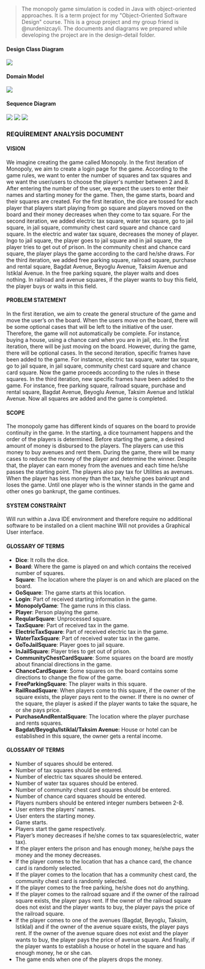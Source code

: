 > The monopoly game simulation is coded in Java with object-oriented approaches. It is a term project for my "Object-Oriented Software Design" course. This is a group project and my group friend is @nurdenizcayli. The documents and diagrams we prepared while developing the project are in the design-detail folder.

#### Design Class Diagram

![](https://github.com/esra-polat/monopoly-game-simulation/blob/master/design-details/monopoly-design-class-diagram.jpg)

#### Domain Model

![](https://github.com/esra-polat/monopoly-game-simulation/blob/master/design-details/monopoly-domain-model.jpg)

#### Sequence Diagram

![](https://github.com/esra-polat/monopoly-game-simulation/blob/master/design-details/monopoly-sequence-diagram-1.jpg)
![](https://github.com/esra-polat/monopoly-game-simulation/blob/master/design-details/monopoly-sequence-diagram-2.jpg)
![](https://github.com/esra-polat/monopoly-game-simulation/blob/master/design-details/monopoly-sequence-diagram-3.jpg)

### REQUİREMENT ANALYSİS DOCUMENT

#### VISION
We imagine creating the game called Monopoly. In the first iteration of Monopoly, we aim to create a login page for the game. According to the game rules, we want to enter the number of squares and tax squares and we want the user/users to choose the player's number between 2 and 8. After entering the number of the user, we expect the users to enter their names and starting money for the game. Then, the game starts, board and their squares are created. For the first iteration, the dice are tossed for each player that players start playing from go square and players moved on the board and their money decreases when they come to tax square. 
For the second iteration, we added electric tax square, water tax square, go to jail square, in jail square, community chest card square and chance card square. In the electric and water tax square, decreases the money of player. Ingo to jail square, the player goes to jail square and in jail square, the player tries to get out of prison. In the community chest and chance card square, the player plays the game according to the card he/she draws.
For the third iteration, we added free parking square, railroad square, purchase and rental square, Bagdat Avenue, Beyoglu Avenue, Taksim Avenue and Istiklal Avenue. In the free parking square, the player waits and does nothing. In railroad and avenue squares, if the player wants to buy this field, the player buys or waits in this field. 

#### PROBLEM STATEMENT
In the first iteration, we aim to create the general structure of the game and move the user’s on the board. When the users move on the board, there will be some optional cases that will be left to the initiative of the user. Therefore, the game will not automatically be complete. For instance, buying a house, using a chance card when you are in jail, etc. In the first iteration, there will be just moving on the board. However, during the game, there will be optional cases.
In the second iteration, specific frames have been added to the game. For instance, electric tax square, water tax square, go to jail square, in jail square, community chest card square and chance card square. Now the game proceeds according to the rules in these squares.
In the third iteration, new specific frames have been added to the game. For instance, free parking square, railroad square, purchase and rental square, Bagdat Avenue, Beyoglu Avenue, Taksim Avenue and Istiklal Avenue. Now all squares are added and the game is completed.

#### SCOPE
The monopoly game has different kinds of squares on the board to provide continuity in the game. In the starting, a dice tournament happens and the order of the players is determined. Before starting the game, a desired amount of money is disbursed to the players. The players can use this money to buy avenues and rent them. During the game, there will be many cases to reduce the money of the player and determine the winner. Despite that, the player can earn money from the avenues and each time he/she passes the starting point. The players also pay tax for Utilities as avenues. When the player has less money than the tax, he/she goes bankrupt and loses the game. Until one player who is the winner 
stands in the game and other ones go bankrupt, the game continues.

#### SYSTEM CONSTRAİNT
Will run within a Java IDE environment and therefore require no additional software to be installed on a client machine Will not provides a Graphical User interface.

#### GLOSSARY OF TERMS 
- **Dice**: It rolls the dice.
- **Board**: Where the game is played on and which contains the received number of squares.
- **Square**: The location where the player is on and which are placed on the board.
- **GoSquare**: The game starts at this location.
- **Login**: Part of received starting information in the game.
- **MonopolyGame**: The game runs in this class.
- **Player**: Person playing the game.
- **ReqularSquare**: Unprocessed square.
- **TaxSquare**: Part of received tax in the game.
- **ElectricTaxSquare**: Part of received electric tax in the game.
- **WaterTaxSquare**: Part of received water tax in the game.
- **GoToJailSquare**: Player goes to jail square.
- **InJailSquare**: Player tries to get out of prison.
- **CommunityChestCardSquare**: Some squares on the board are mostly about financial directions in the game.
- **ChanceCardSquare**: Some squares on the board contains some directions to change the flow of the game.
- **FreeParkingSquare**: The player waits in this square.
- **RailRoadSquare**: When players come to this square, if the owner of the square exists, the player pays rent to the owner. If there is no owner of the square, the player is asked if the player wants to take the square, he or she pays price.
- **PurchaseAndRentalSquare**: The location where the player purchase and rents squares.
- **Bagdat/Beyoglu/Istiklal/Taksim Avenue:** House or hotel can be established in this square, the owner gets a rental income.

#### GLOSSARY OF TERMS 
* Number of squares should be entered.
* Number of tax squares should be entered.
* Number of electric tax squares should be entered.
* Number of water tax squares should be entered.
* Number of community chest card squares should be entered.
* Number of chance card squares should be entered.
* Players numbers should be entered integer numbers between 2-8. 
* User enters the players’ names. 
* User enters the starting money. 
* Game starts. 
* Players start the game respectively. 
* Player’s money decreases if he/she comes to tax squares(electric, water tax).
* If the player enters the prison and has enough money, he/she pays the money and the money decreases.
* If the player comes to the location that has a chance card, the chance card is randomly selected.
* If the player comes to the location that has a community chest card, the community chest card is randomly selected.
* If the player comes to the free parking, he/she does not do anything.
* If the player comes to the railroad square and if the owner of the railroad square exists, the player pays rent. If the owner of the railroad square does not exist and the player wants to buy, the player pays the price of the railroad square.
* If the player comes to one of the avenues (Bagdat, Beyoglu, Taksim, Istiklal) and if the owner of the avenue square exists, the player pays rent. If the owner of the avenue square does not exist and the player wants to buy, the player pays the price of avenue square. And finally, if the player wants to establish a house or hotel in the square and has enough money, he or she can.
* The game ends when one of the players drops the money.

